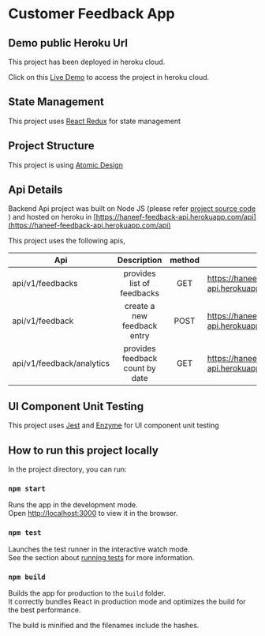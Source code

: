 # Customer Feedback App

## Demo public Heroku Url

This project has been deployed in heroku cloud.

Click on this [Live Demo](https://haneef-feedback.herokuapp.com/) to access the project in heroku cloud. 

## State Management

This project uses [React Redux](https://react-redux.js.org/) for state management

## Project Structure

This project is using [Atomic Design](https://bradfrost.com/blog/post/atomic-web-design/)

## Api Details

Backend Api project was built on Node JS (please refer [project source code](https://github.com/mhaneef50673/feedback-api) ) and hosted on heroku in [https://haneef-feedback-api.herokuapp.com/api](https://haneef-feedback-api.herokuapp.com/api)

This project uses the following apis,

| Api        | Description           | method  | live url  |
| ------------- |:-------------:| :-----:| -----|
| api/v1/feedbacks     | provides list of feedbacks | GET | https://haneef-feedback-api.herokuapp.com/api/v1/feedbacks |
| api/v1/feedback      | create a new feedback entry |  POST | https://haneef-feedback-api.herokuapp.com/api/v1/feedback |
| api/v1/feedback/analytics | provides feedback count by date |	GET | https://haneef-feedback-api.herokuapp.com/api/v1/feedback/analytics/ |

## UI Component Unit Testing

This project uses [Jest](https://jestjs.io/) and [Enzyme](https://enzymejs.github.io/enzyme/) for UI component unit testing

## How to run this project locally

In the project directory, you can run:

### `npm start`

Runs the app in the development mode.<br />
Open [http://localhost:3000](http://localhost:3000) to view it in the browser.

### `npm test`

Launches the test runner in the interactive watch mode.<br />
See the section about [running tests](https://facebook.github.io/create-react-app/docs/running-tests) for more information.

### `npm build`

Builds the app for production to the `build` folder.<br />
It correctly bundles React in production mode and optimizes the build for the best performance.

The build is minified and the filenames include the hashes.<br />
